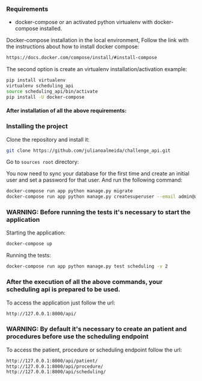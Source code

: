 ### Requirements

* docker-compose or an activated python virtualenv with docker-compose installed.

Docker-compose installation in the local environment, Follow the link with the instructions about how to install docker compose:
```bash
https://docs.docker.com/compose/install/#install-compose
```
The second option is create an virtualenv installation/activation example:
```bash
pip install virtualenv
virtualenv scheduling_api
source scheduling_api/bin/activate
pip install -U docker-compose
```

#### After installation of all the above requirements:

### Installing the project

Clone the repository and install it:

```bash 
git clone https://github.com/julianoalmeida/challenge_api.git
```

Go to `sources root` directory:

You now need to sync your database for the first time and create an initial user and set a password for that user.
And run the following command:

```bash
docker-compose run app python manage.py migrate
docker-compose run app python manage.py createsuperuser --email admin@admin --username admin

```

### WARNING: Before running the tests it's necessary to start the application

Starting the application:

```bash
docker-compose up
```
Running the tests:

```bash
docker-compose run app python manage.py test scheduling -v 2
```

### After the execution of all the above commands, your scheduling api is prepared to be used.

To access the application just follow the url:
```bash
http://127.0.0.1:8000/api/
```

### WARNING: By default it's necessary to create an patient and procedures before use the scheduling endpoint

To access the patient, procedure or scheduling endpoint follow the url:
```bash
http://127.0.0.1:8000/api/patient/
http://127.0.0.1:8000/api/procedure/
http://127.0.0.1:8000/api/scheduling/
```
